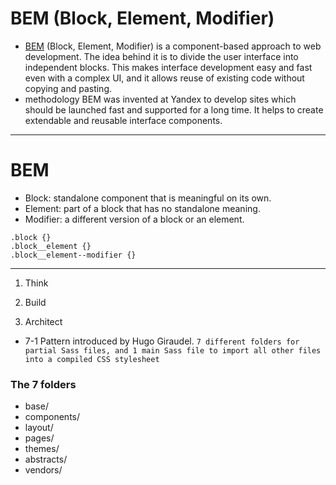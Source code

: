 # BEM (Block, Element, Modifier)

- [BEM](https://en.bem.info/methodology/quick-start/) (Block, Element, Modifier) is a component-based approach to web development. The idea behind it is to divide the user interface into independent blocks. This makes interface development easy and fast even with a complex UI, and it allows reuse of existing code without copying and pasting.
- methodology BEM was invented at Yandex to develop sites which should be launched fast and supported for a long time. It helps to create extendable and reusable interface components.

---

# BEM

- Block: standalone component that is meaningful on its own.
- Element: part of a block that has no standalone meaning.
- Modifier: a different version of a block or an element.

```
.block {}
.block__element {}
.block__element--modifier {}

```

---

1. Think
2. Build

3. Architect

- 7-1 Pattern introduced by Hugo Giraudel.
  `7 different folders for partial Sass files, and 1 main Sass file to import all other files into a compiled CSS stylesheet`

### The 7 folders

- base/
- components/
- layout/
- pages/
- themes/
- abstracts/
- vendors/
